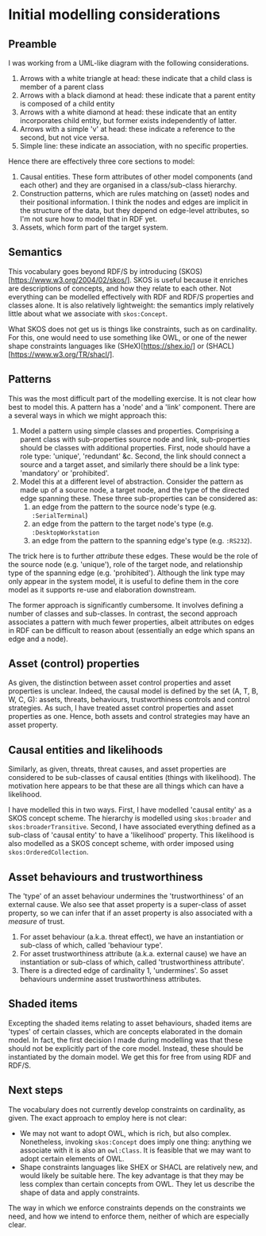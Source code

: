 # Initial modelling considerations

## Preamble

I was working from a UML-like diagram with the following considerations.
1. Arrows with a white triangle at head: these indicate that a child class is member of a parent class
2. Arrows with a black diamond at head: these indicate that a parent entity is composed of a child entity
3. Arrows with a white diamond at head: these indicate that an entity incorporates child entity, but former exists independently of latter.
4. Arrows with a simple 'v' at head: these indicate a reference to the second, but not vice versa.
5. Simple line: these indicate an association, with no specific properties.

Hence there are effectively three core sections to model:
1. Causal entities. These form attributes of other model components (and each other) and they are organised in a class/sub-class hierarchy.
2. Construction patterns, which are rules matching on (asset) nodes and their positional information. I think the nodes and edges are implicit in the structure of the data, but they depend on edge-level attributes, so I'm not sure how to model that in RDF yet.
3. Assets, which form part of the target system.

## Semantics

This vocabulary goes beyond RDF/S by introducing (SKOS)[https://www.w3.org/2004/02/skos/]. SKOS is useful because it enriches are descriptions of concepts, and how they relate to each other. Not everything can be modelled effectively with RDF and RDF/S properties and classes alone. It is also relatively lightweight: the semantics imply relatively little about what we associate with `skos:Concept`.

What SKOS does not get us is things like constraints, such as on cardinality. For this, one would need to use something like OWL, or one of the newer shape constraints languages like (SHeX)[https://shex.io/] or (SHACL)[https://www.w3.org/TR/shacl/].

## Patterns

This was the most difficult part of the modelling exercise. It is not clear how best to model this. A pattern has a 'node' and a 'link' component. There are a several ways in which we might approach this:
1. Model a pattern using simple classes and properties. Comprising a parent class with sub-properties source node and link, sub-properties should be classes with additional properties. First, node should have a role type: 'unique', 'redundant' &c. Second, the link should connect a source and a target asset, and similarly there should be a link type: 'mandatory' or 'prohibited'. 
2. Model this at a different level of abstraction. Consider the pattern as made up of a source node, a target node, and the type of the directed edge spanning these. These three sub-properties can be considered as:
   1. an edge from the pattern to the source node's type (e.g. `:SerialTerminal`)
   2. an edge from the pattern to the target node's type (e.g. `:DesktopWorkstation`
   3. an edge from the pattern to the spanning edge's type (e.g. `:RS232`). 

The trick here is to further *attribute* these edges. These would be the role of the source node (e.g. 'unique'), role of the target node, and relationship type of the spanning edge (e.g. 'prohibited'). Although the link type may only appear in the system model, it is useful to define them in the core model as it supports re-use and elaboration downstream.

The former approach is significantly cumbersome. It involves defining a number of classes and sub-classes. In contrast, the second approach associates a pattern with much fewer properties, albeit attributes on edges in RDF can be difficult to reason about (essentially an edge which spans an edge and a node).

## Asset (control) properties

As given, the distinction between asset control properties and asset properties is unclear. Indeed, the causal model is defined by the set (A, T, B, W, C, G): assets, threats, behaviours, trustworthiness controls and control strategies. As such, I have treated asset control properties and asset properties as one. Hence, both assets and control strategies may have an asset property.

## Causal entities and likelihoods

Similarly, as given, threats, threat causes, and asset properties are considered to be sub-classes of causal entities (things with likelihood). The motivation here appears to be that these are all things which can have a likelihood.

I have modelled this in two ways. First, I have modelled 'causal entity' as a SKOS concept scheme. The hierarchy is modelled using `skos:broader` and `skos:broaderTransitive`. Second, I have associated everything defined as a sub-class of 'causal entity' to have a 'likelihood' property. This likelihood is also modelled as a SKOS concept scheme, with order imposed using `skos:OrderedCollection`.

## Asset behaviours and trustworthiness

The 'type' of an asset behaviour undermines the 'trustworthiness' of an external cause. We also see that asset property is a super-class of asset property, so we can infer that if an asset property is also associated with a *measure* of trust. 
1. For asset behaviour (a.k.a. threat effect), we have an instantiation or sub-class of which, called 'behaviour type'.
2. For asset trustworthiness attribute (a.k.a. external cause) we have an instantiation or sub-class of which, called 'trustworthiness attribute'.
3. There is a directed edge of cardinality 1, 'undermines'. So asset behaviours undermine asset trustworthiness attributes.

## Shaded items

Excepting the shaded items relating to asset behaviours, shaded items are 'types' of certain classes, which are concepts elaborated in the domain model. In fact, the first decision I made during modelling was that these should not be explicitly part of the core model. Instead, these should be instantiated by the domain model. We get this for free from using RDF and RDF/S.

## Next steps

The vocabulary does not currently develop constraints on cardinality, as given. The exact approach to employ here is not clear:
- We may not want to adopt OWL, which is rich, but also complex. Nonetheless, invoking `skos:Concept` does imply one thing: anything we associate with it is also an `owl:Class`. It is feasible that we may want to adopt certain elements of OWL.
- Shape constraints languages like SHEX or SHACL are relatively new, and would likely be suitable here. The key advantage is that they may be less complex than certain concepts from OWL. They let us describe the shape of data and apply constraints.

The way in which we enforce constraints depends on the constraints we need, and how we intend to enforce them, neither of which are especially clear.
